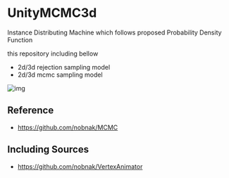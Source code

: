 # UnityMCMC3d

Instance Distributing Machine which follows proposed Probability Density Function

this repository including bellow
- 2d/3d rejection sampling model
- 2d/3d mcmc sampling model

![img](mcmcCapture.gif)

## Reference

- https://github.com/nobnak/MCMC

## Including Sources

- https://github.com/nobnak/VertexAnimator